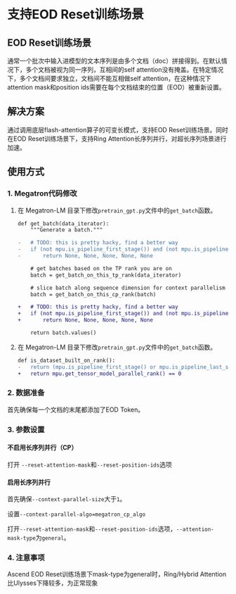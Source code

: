 # 支持EOD Reset训练场景

## EOD Reset训练场景
通常一个批次中输入进模型的文本序列是由多个文档（doc）拼接得到。在默认情况下，多个文档被视为同一序列，互相间的self attention没有掩盖。在特定情况下，多个文档间要求独立，文档间不能互相做self attention，在这种情况下attention mask和position ids需要在每个文档结束的位置（EOD）被重新设置。

## 解决方案
通过调用底层flash-attention算子的可变长模式，支持EOD Reset训练场景。同时在EOD Reset训练场景下，支持Ring Attention长序列并行，对超长序列场景进行加速。

## 使用方式
### 1. Megatron代码修改
1. 在 Megatron-LM 目录下修改`pretrain_gpt.py`文件中的`get_batch`函数。
    ```diff
    def get_batch(data_iterator):
        """Generate a batch."""

    -   # TODO: this is pretty hacky, find a better way
    -   if (not mpu.is_pipeline_first_stage()) and (not mpu.is_pipeline_last_stage()):
    -       return None, None, None, None, None

        # get batches based on the TP rank you are on
        batch = get_batch_on_this_tp_rank(data_iterator)

        # slice batch along sequence dimension for context parallelism
        batch = get_batch_on_this_cp_rank(batch)

    +   # TODO: this is pretty hacky, find a better way
    +   if (not mpu.is_pipeline_first_stage()) and (not mpu.is_pipeline_last_stage()):
    +       return None, None, None, None, None

        return batch.values()
    ```

2. 在 Megatron-LM 目录下修改`pretrain_gpt.py`文件中的`get_batch`函数。

    ```diff
    def is_dataset_built_on_rank():
    -   return (mpu.is_pipeline_first_stage() or mpu.is_pipeline_last_stage()) and mpu.get_tensor_model_parallel_rank() == 0
    +   return mpu.get_tensor_model_parallel_rank() == 0
    ```

### 2. 数据准备
首先确保每一个文档的末尾都添加了EOD Token。


### 3. 参数设置
#### 不启用长序列并行（CP）
打开 `--reset-attention-mask`和`--reset-position-ids`选项
#### 启用长序列并行
首先确保`--context-parallel-size`大于`1`。

设置`--context-parallel-algo=megatron_cp_algo`

打开`--reset-attention-mask`和`--reset-position-ids`选项，`--attention-mask-type`为`general`。
### 4. 注意事项
Ascend EOD Reset训练场景下mask-type为general时，Ring/Hybrid Attention比Ulysses下降较多，为正常现象
